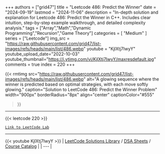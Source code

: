 
+++
authors = ["grid47"]
title = "Leetcode 486: Predict the Winner"
date = "2024-09-19"
lastmod = "2024-11-06"
description = "In-depth solution and explanation for Leetcode 486: Predict the Winner in C++. Includes clear intuition, step-by-step example walkthrough, and detailed complexity analysis."
tags = ["Array","Math","Dynamic Programming","Recursion","Game Theory"]
categories = [
    "Medium"
]
series = ["Leetcode"]
img_src = "https://raw.githubusercontent.com/grid47/list-images/refs/heads/main/list/486.webp"
youtube = "KjlXtj7IwyY"
youtube_upload_date="2022-10-03"
youtube_thumbnail="https://i.ytimg.com/vi/KjlXtj7IwyY/maxresdefault.jpg"
comments = true
index = 220
+++


{{< rmtimg 
    src="https://raw.githubusercontent.com/grid47/list-images/refs/heads/main/list/486.webp" 
    alt="A glowing sequence where the winner is predicted based on optimal strategies, with each move softly glowing."
    caption="Solution to LeetCode 486: Predict the Winner Problem"
    width="900px"
    borderRadius="8px"
    align="center" 
    captionColor="#555"
>}}
---
{{< leetcode 220 >}}

[`Link to LeetCode Lab`](https://leetcode.com/problems/predict-the-winner/description/)

---
{{< youtube KjlXtj7IwyY >}}
| [LeetCode Solutions Library](https://grid47.xyz/leetcode/) / [DSA Sheets](https://grid47.xyz/sheets/) / [Course Catalog](https://grid47.xyz/courses/) |
| --- |
